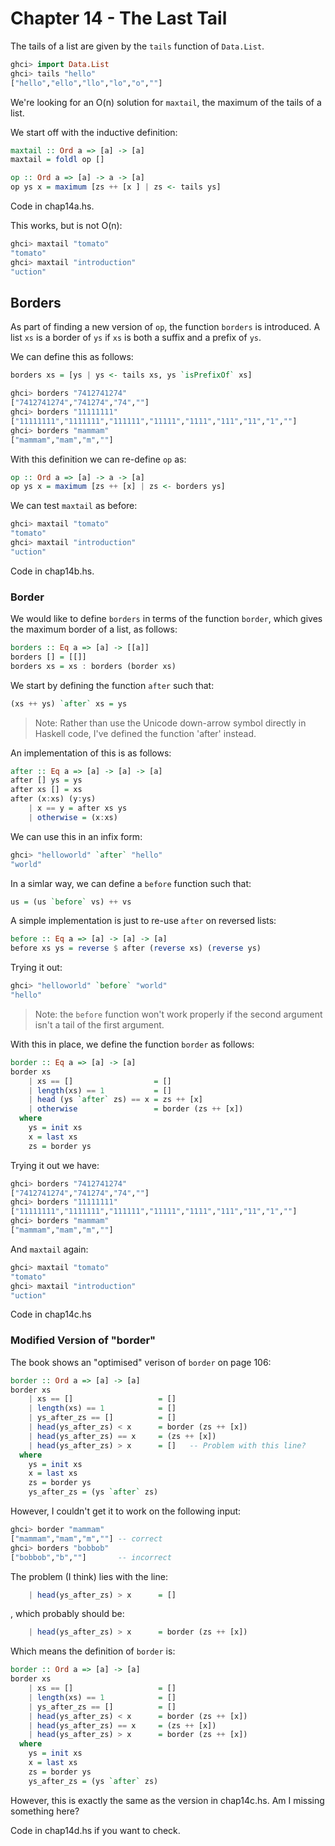 # Chapter 14 - The Last Tail

The tails of a list are given by the `tails` function of `Data.List`.

```haskell
ghci> import Data.List
ghci> tails "hello"
["hello","ello","llo","lo","o",""]
```

We're looking for an O(n) solution for `maxtail`, the maximum of the tails of a list.

We start off with the inductive definition:

```haskell
maxtail :: Ord a => [a] -> [a]
maxtail = foldl op []

op :: Ord a => [a] -> a -> [a]
op ys x = maximum [zs ++ [x ] | zs <- tails ys]
```

Code in chap14a.hs.

This works, but is not O(n):

```haskell
ghci> maxtail "tomato"
"tomato"
ghci> maxtail "introduction"
"uction"
```

## Borders

As part of finding a new version of `op`, the function `borders` is 
introduced. A list `xs` is a border of `ys` if `xs` is both a suffix and 
a prefix of `ys`.

We can define this as follows:

```haskell
borders xs = [ys | ys <- tails xs, ys `isPrefixOf` xs]
```

```haskell
ghci> borders "7412741274"
["7412741274","741274","74",""]
ghci> borders "11111111"
["11111111","1111111","111111","11111","1111","111","11","1",""]
ghci> borders "mammam"
["mammam","mam","m",""]
```

With this definition we can re-define `op` as:

```haskell
op :: Ord a => [a] -> a -> [a]
op ys x = maximum [zs ++ [x] | zs <- borders ys]
```

We can test `maxtail` as before:

```haskell
ghci> maxtail "tomato"
"tomato"
ghci> maxtail "introduction"
"uction"
```

Code in chap14b.hs.

### Border

We would like to define `borders` in terms of 
the function `border`, which gives the maximum border of a list, as follows:

```haskell
borders :: Eq a => [a] -> [[a]]
borders [] = [[]]
borders xs = xs : borders (border xs)
```

We start by defining the function `after` such that:

```haskell
(xs ++ ys) `after` xs = ys
```

> Note: Rather than use the Unicode down-arrow symbol directly in Haskell code, I've
> defined the function 'after' instead.

An implementation of this is as follows:

```haskell
after :: Eq a => [a] -> [a] -> [a]
after [] ys = ys
after xs [] = xs
after (x:xs) (y:ys) 
    | x == y = after xs ys
    | otherwise = (x:xs)
```

We can use this in an infix form:

```haskell
ghci> "helloworld" `after` "hello"
"world"
```

In a simlar way, we can define a `before` function such that:

```haskell
us = (us `before` vs) ++ vs
```

A simple implementation is just to re-use `after` on reversed lists:

```haskell
before :: Eq a => [a] -> [a] -> [a]
before xs ys = reverse $ after (reverse xs) (reverse ys)
```

Trying it out:

```haskell
ghci> "helloworld" `before` "world"
"hello"
```

> Note: the `before` function won't work properly if the second argument
> isn't a tail of the first argument.

With this in place, we define the function `border` as follows:

```haskell
border :: Eq a => [a] -> [a]
border xs
    | xs == []                  = []
    | length(xs) == 1           = []
    | head (ys `after` zs) == x = zs ++ [x]
    | otherwise                 = border (zs ++ [x])
  where 
    ys = init xs 
    x = last xs 
    zs = border ys
```

Trying it out we have:

```haskell
ghci> borders "7412741274"
["7412741274","741274","74",""]
ghci> borders "11111111"
["11111111","1111111","111111","11111","1111","111","11","1",""]
ghci> borders "mammam"
["mammam","mam","m",""]
```

And `maxtail` again:

```haskell
ghci> maxtail "tomato"
"tomato"
ghci> maxtail "introduction"
"uction"
```

Code in chap14c.hs

### Modified Version of "border"

The book shows an "optimised" verison of `border` on page 106:

```haskell
border :: Ord a => [a] -> [a]
border xs 
    | xs == []                   = []
    | length(xs) == 1            = []
    | ys_after_zs == []          = []
    | head(ys_after_zs) < x      = border (zs ++ [x])
    | head(ys_after_zs) == x     = (zs ++ [x])
    | head(ys_after_zs) > x      = []   -- Problem with this line?
  where 
    ys = init xs 
    x = last xs 
    zs = border ys 
    ys_after_zs = (ys `after` zs) 
```

However, I couldn't get it to work on the following input:

```haskell
ghci> border "mammam"
["mammam","mam","m",""] -- correct
ghci> borders "bobbob"
["bobbob","b",""]       -- incorrect
```

The problem (I think) lies with the line:

```haskell
    | head(ys_after_zs) > x      = []
```

, which probably should be:


```haskell
    | head(ys_after_zs) > x      = border (zs ++ [x])
```

Which means the definition of `border` is:

```haskell
border :: Ord a => [a] -> [a]
border xs 
    | xs == []                   = []
    | length(xs) == 1            = []
    | ys_after_zs == []          = []
    | head(ys_after_zs) < x      = border (zs ++ [x])
    | head(ys_after_zs) == x     = (zs ++ [x])
    | head(ys_after_zs) > x      = border (zs ++ [x])
  where 
    ys = init xs 
    x = last xs 
    zs = border ys 
    ys_after_zs = (ys `after` zs) 
```

However, this is exactly the same as the version in chap14c.hs. Am I missing something here?

Code in chap14d.hs if you want to check.



